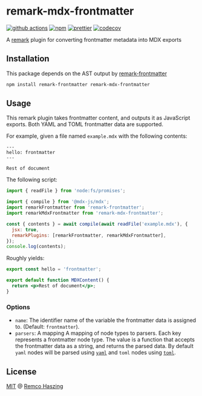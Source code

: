 # remark-mdx-frontmatter

[![github actions](https://github.com/remcohaszing/remark-mdx-frontmatter/actions/workflows/ci.yaml/badge.svg)](https://github.com/remcohaszing/remark-mdx-frontmatter/actions/workflows/ci.yaml)
[![npm](https://img.shields.io/npm/v/remark-mdx-frontmatter)](https://www.npmjs.com/package/remark-mdx-frontmatter)
[![prettier](https://img.shields.io/badge/code_style-prettier-ff69b4.svg)](https://prettier.io)
[![codecov](https://codecov.io/gh/remcohaszing/remark-mdx-frontmatter/branch/main/graph/badge.svg)](https://codecov.io/gh/remcohaszing/remark-mdx-frontmatter)

A [remark](https://remark.js.org) plugin for converting frontmatter metadata into MDX exports

## Installation

This package depends on the AST output by
[remark-frontmatter](https://github.com/remarkjs/remark-frontmatter)

```sh
npm install remark-frontmatter remark-mdx-frontmatter
```

## Usage

This remark plugin takes frontmatter content, and outputs it as JavaScript exports. Both YAML and
TOML frontmatter data are supported.

For example, given a file named `example.mdx` with the following contents:

```mdx
---
hello: frontmatter
---

Rest of document
```

The following script:

```js
import { readFile } from 'node:fs/promises';

import { compile } from '@mdx-js/mdx';
import remarkFrontmatter from 'remark-frontmatter';
import remarkMdxFrontmatter from 'remark-mdx-frontmatter';

const { contents } = await compile(await readFile('example.mdx'), {
  jsx: true,
  remarkPlugins: [remarkFrontmatter, remarkMdxFrontmatter],
});
console.log(contents);
```

Roughly yields:

```jsx
export const hello = 'frontmatter';

export default function MDXContent() {
  return <p>Rest of document</p>;
}
```

### Options

- `name`: The identifier name of the variable the frontmatter data is assigned to. (Default: `frontmatter`).
- `parsers`: A mapping A mapping of node types to parsers. Each key represents a frontmatter node
  type. The value is a function that accepts the frontmatter data as a string, and returns the
  parsed data. By default `yaml` nodes will be parsed using [`yaml`](https://github.com/eemeli/yaml)
  and `toml` nodes using [`toml`](https://github.com/BinaryMuse/toml-node).

## License

[MIT](LICENSE.md) @ [Remco Haszing](https://github.com/remcohaszing)
